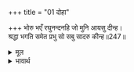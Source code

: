 +++
title = "01 दोहा"

+++
भोरु भएँ रघुनन्दनहि जो मुनि आयसु दीन्ह।  
श्रद्धा भगति समेत प्रभु सो सबु सादरु कीन्ह॥247॥  

<details><summary>मूल</summary>

भोरु भएँ रघुनन्दनहि जो मुनि आयसु दीन्ह।  
श्रद्धा भगति समेत प्रभु सो सबु सादरु कीन्ह॥247॥  
</details>

<details><summary>भावार्थ</summary>

दूसरे दिन सबेरा होने पर मुनि वशिष्ठजी ने श्री रघुनाथजी को जो-जो आज्ञा दी, वह सब कार्य प्रभु श्री रामचन्द्रजी ने श्रद्धा-भक्ति सहित आदर के साथ किया॥247॥  
</details>



